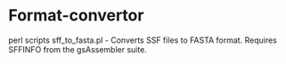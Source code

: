 Format-convertor
================

perl scripts
sff_to_fasta.pl - Converts SSF files to FASTA format. Requires SFFINFO from the gsAssembler suite.
